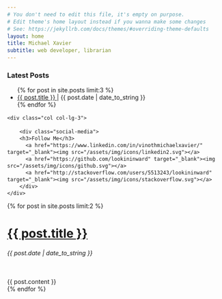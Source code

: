 ```yaml
---
# You don't need to edit this file, it's empty on purpose.
# Edit theme's home layout instead if you wanna make some changes
# See: https://jekyllrb.com/docs/themes/#overriding-theme-defaults
layout: home
title: Michael Xavier
subtitle: web developer, librarian
---
```


<!-- <div class="row">
	<div class="col col-lg-12">
		<p>This is in <b>index.md</b> This contains the content for the page. Not the layout.</p>
	</div>
</div><hr/> -->

<!-- Latest Posts and Socia Media -->
<div class="row">
	<div class="col col-lg-9">
		<h3>Latest Posts</h3>
		<ul class="list-unstyled">
		{% for post in site.posts limit:3 %}
		  <li>
		    <a href="{{ post.url }}">{{ post.title }}  </a> | {{ post.date | date_to_string }}
		  </li>
		{% endfor %}
		</ul>
	</div>

	<div class="col col-lg-3">
		
	    <div class="social-media">
	    <h3>Follow Me</h3>
		  <a href="https://www.linkedin.com/in/vinothmichaelxavier/" target="_blank"><img src="/assets/img/icons/linkedin2.svg"></a>
		  <a href="https://github.com/lookininward" target="_blank"><img src="/assets/img/icons/github.svg"></a>
		  <a href="http://stackoverflow.com/users/5513243/lookininward" target="_blank"><img src="/assets/img/icons/stackoverflow.svg"></a>
		</div>
	</div>
</div><!-- <hr/> -->

<div class="horizontal-divider"></div>

<!-- Most Recent Post -->
<div class="row">
	<div class="col col-lg-12">
		<div class="recent-posts">
		{% for post in site.posts limit:2 %}
		    <h1 class="display-5"><a href="{{ post.url }}">{{ post.title }}</a></h1>
		    <h6>{{ post.date | date_to_string }}</h6><br/>
		    {{ post.content }}
		    <div class="horizontal-divider"></div>
		{% endfor %}
		</div>
	</div>
</div>